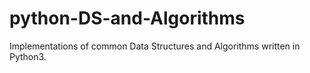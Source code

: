 # python-DS-and-Algorithms

Implementations of common Data Structures and Algorithms written in Python3. 
